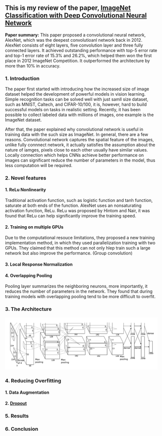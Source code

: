## This is my review of the paper, [ImageNet Classification with Deep Convolutional Neural Network](https://papers.nips.cc/paper/4824-imagenet-classification-with-deep-convolutional-neural-networks.pdf) 

**Paper summary:** This paper proposed a convolutional neural network, AlexNet, which was the deepest convolutioanl network back in 2012. AlexNet consists of eight layers, five convolution layer and three fully connected layers. It achieved outstanding performance with top-5 error rate and top-1 error rate of 15.3% and 26.2%, which helped them won the first place in 2012 ImageNet Competition. It outperformed the architecture by more than 10% in accuracy.

### 1. Introduction

The paper first started with introducing how the increased size of image dataset helped the development of powerful models in vision learning. Simple recognition tasks can be solved well with just samll size dataset, such as MNIST, Caltech, and CIFAR-10/100, it is, however, hard to build successful models on tasks in realistic setting. Recently, it has been possible to collect labeled data with millions of images, one example is the ImageNet dataset.  

After that, the paper explained why convolutional network is useful in training data with the such size as ImageNet. In general, there are a few  reasons. Convolutional network captures the spatial feature of the images, unlike fully connnect network, it actually satisfies the assumption about the nature of iamges, pixels close to each other usually have similar values. Locally connection which helps CNNs achieve better performance on images can significant reduce the number of parameters in the model, thus less computation will be required. 

### 2. Novel features

#### 1. ReLu Nonlinearity 

Traditional activation function, such as logistic function and tanh function, saturate at both ends of the function. AlexNet uses an nonsaturating activation function, ReLu. ReLu was proposed by Hintom and Nair, it was found that ReLu can help significantly improve the training speed. 

#### 2. Training on multiple GPUs 

Due to the computational resouce limitations, they proposed a new training implementation method, in which they used parallelization training with two GPUs. They claimed that this method can not only hlep train such a large network but also improve the performance. (Group convolution)

#### 3. Local Response Normalization

#### 4. Overlapping Pooling

Pooling layer summarizes the neighboring neurons, more importantly, it reduces the number of parameters in the network. They found that during training models with overlapping pooling tend to be more difficult to overfit.    

### 3. The Architecture 

<img src="images/alexnet.png?raw=true"/>

### 4. Reducing Overfitting 

#### 1. Data Augmentation 

#### 2. [Dropout](https://paperswithcode.com/method/dropout) 

### 5. Results 

### 6. Conclusion 

